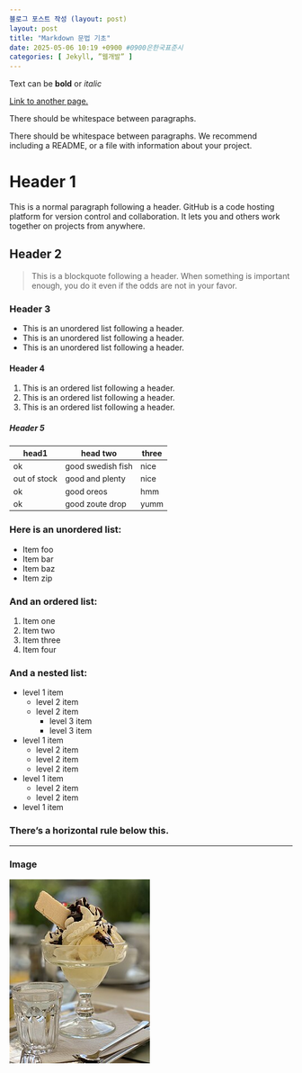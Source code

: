 ```yaml
---
블로그 포스트 작성 (layout: post)
layout: post
title: "Markdown 문법 기초"
date: 2025-05-06 10:19 +0900 #0900은한국표준시
categories: [ Jekyll, ”웹개발” ]
---
```


Text can be **bold** or _italic_

[Link to another page.](https://inkiankyeong.github.io/blog/2024/my-first-jekyll-blog-post/)

There should be whitespace between paragraphs.

There should be whitespace between paragraphs. We recommend including a README, or a file with information about your project.

# Header 1
This is a normal paragraph following a header. GitHub is a code hosting platform for version control and collaboration. It lets you and others work together on projects from anywhere.

## Header 2
> This is a blockquote following a header.
> When something is important enough, you do it even if the odds are not in your favor.

### Header 3
* This is an unordered list following a header.
* This is an unordered list following a header.
* This is an unordered list following a header.

#### Header 4
1. This is an ordered list following a header.
2. This is an ordered list following a header.
3. This is an ordered list following a header.

##### Header 5
|**head1**|**head two**|**three**|
|---|---|---|
|ok|good swedish fish|nice|
|out of stock|good and plenty|nice|
|ok|good oreos|hmm|
|ok|good zoute drop|yumm|

### Here is an unordered list:
* Item foo
* Item bar
* Item baz
* Item zip

### And an ordered list:
1. Item one
2. Item two
3. Item three
4. Item four

### And a nested list:
* level 1 item
  * level 2 item
  * level 2 item
    * level 3 item
    * level 3 item
* level 1 item
  * level 2 item
  * level 2 item
  * level 2 item
* level 1 item
  * level 2 item
  * level 2 item
* level 1 item

### There’s a horizontal rule below this.
---
### Image
![ice](/assets/img/Ice_cream_with_whipped_cream,_chocolate_syrup,_and_a_wafer_(cropped).jpg)
